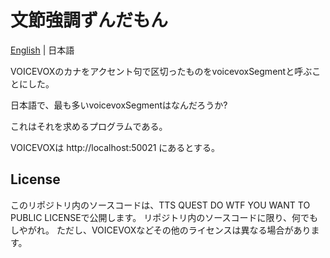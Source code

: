 # 文節強調ずんだもん

[English](./README.md) | 日本語

VOICEVOXのカナをアクセント句で区切ったものをvoicevoxSegmentと呼ぶことにした。

日本語で、最も多いvoicevoxSegmentはなんだろうか?

これはそれを求めるプログラムである。

VOICEVOXは http://localhost:50021 にあるとする。

## License

このリポジトリ内のソースコードは、TTS QUEST DO WTF YOU WANT TO PUBLIC LICENSEで公開します。
リポジトリ内のソースコードに限り、何でもしやがれ。
ただし、VOICEVOXなどその他のライセンスは異なる場合があります。
